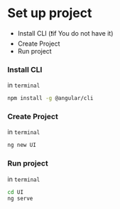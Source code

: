 # Set up project
* Install CLI (❗if You do not have it)
* Create Project
* Run project

### Install CLI
in `terminal`
```sh
npm install -g @angular/cli
```
### Create Project
in `terminal`
```sh
ng new UI
```
### Run project
in `terminal`
```sh
cd UI
ng serve
```
